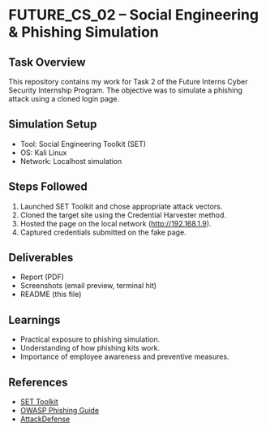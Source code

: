 # FUTURE_CS_02 – Social Engineering & Phishing Simulation

## Task Overview
This repository contains my work for Task 2 of the Future Interns Cyber Security Internship Program. The objective was to simulate a phishing attack using a cloned login page.

## Simulation Setup
- Tool: Social Engineering Toolkit (SET)
- OS: Kali Linux 
- Network: Localhost simulation

## Steps Followed
1. Launched SET Toolkit and chose appropriate attack vectors.
2. Cloned the target site using the Credential Harvester method.
3. Hosted the page on the local network (http://192.168.1.9).
4. Captured credentials submitted on the fake page.

## Deliverables
- Report (PDF)
- Screenshots (email preview, terminal hit)
- README (this file)

## Learnings
- Practical exposure to phishing simulation.
- Understanding of how phishing kits work.
- Importance of employee awareness and preventive measures.

## References
- [SET Toolkit](https://tools.kali.org/information-gathering/set)
- [OWASP Phishing Guide](https://owasp.org/www-community/attacks/Phishing)
- [AttackDefense](https://attackdefense.com)

